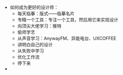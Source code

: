 - 如何成为更好的设计师：
	- 每天临摹：版式——临摹名片
	- 专精一个工具：专注一个工具，然后用它来实现设计
	- 向顶尖大佬学习：推特
	- 偷师学艺
	- 从声音学习：AnywayFM、异能电台、UXCOFFEE
	- 讲明白自己的设计
	- 从失败中学习
	- 优化工作流
	- 停下来
-